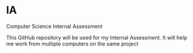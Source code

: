 # IA
Computer Science Internal Assessment

This GitHub repository will be used for my Internal Assessment. It will help me work from multiple computers on the same project
